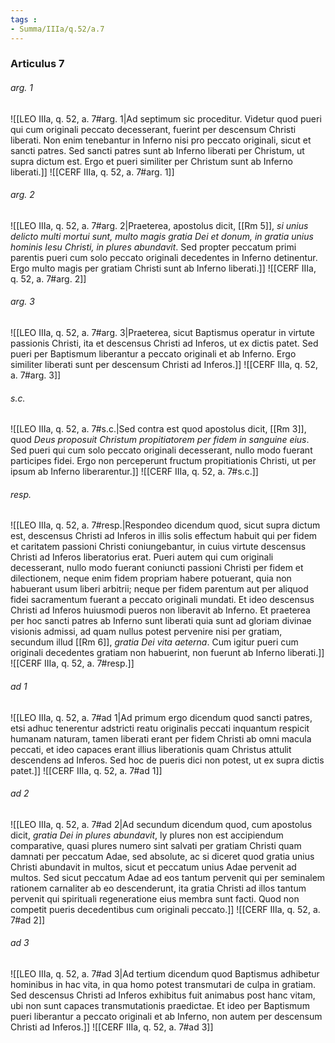 ```yaml
---
tags : 
- Summa/IIIa/q.52/a.7
---
```


### Articulus 7

###### arg. 1
![[LEO IIIa, q. 52, a. 7#arg. 1|Ad septimum sic proceditur. Videtur quod pueri qui cum originali peccato decesserant, fuerint per descensum Christi liberati. Non enim tenebantur in Inferno nisi pro peccato originali, sicut et sancti patres. Sed sancti patres sunt ab Inferno liberati per Christum, ut supra dictum est. Ergo et pueri similiter per Christum sunt ab Inferno liberati.]]
![[CERF IIIa, q. 52, a. 7#arg. 1]]

###### arg. 2
![[LEO IIIa, q. 52, a. 7#arg. 2|Praeterea, apostolus dicit, [[Rm 5]], *si unius delicto multi mortui sunt, multo magis gratia Dei et donum, in gratia unius hominis Iesu Christi, in plures abundavit*. Sed propter peccatum primi parentis pueri cum solo peccato originali decedentes in Inferno detinentur. Ergo multo magis per gratiam Christi sunt ab Inferno liberati.]]
![[CERF IIIa, q. 52, a. 7#arg. 2]]

###### arg. 3
![[LEO IIIa, q. 52, a. 7#arg. 3|Praeterea, sicut Baptismus operatur in virtute passionis Christi, ita et descensus Christi ad Inferos, ut ex dictis patet. Sed pueri per Baptismum liberantur a peccato originali et ab Inferno. Ergo similiter liberati sunt per descensum Christi ad Inferos.]]
![[CERF IIIa, q. 52, a. 7#arg. 3]]

###### s.c.
![[LEO IIIa, q. 52, a. 7#s.c.|Sed contra est quod apostolus dicit, [[Rm 3]], quod *Deus proposuit Christum propitiatorem per fidem in sanguine eius*. Sed pueri qui cum solo peccato originali decesserant, nullo modo fuerant participes fidei. Ergo non perceperunt fructum propitiationis Christi, ut per ipsum ab Inferno liberarentur.]]
![[CERF IIIa, q. 52, a. 7#s.c.]]

###### resp.
![[LEO IIIa, q. 52, a. 7#resp.|Respondeo dicendum quod, sicut supra dictum est, descensus Christi ad Inferos in illis solis effectum habuit qui per fidem et caritatem passioni Christi coniungebantur, in cuius virtute descensus Christi ad Inferos liberatorius erat. Pueri autem qui cum originali decesserant, nullo modo fuerant coniuncti passioni Christi per fidem et dilectionem, neque enim fidem propriam habere potuerant, quia non habuerant usum liberi arbitrii; neque per fidem parentum aut per aliquod fidei sacramentum fuerant a peccato originali mundati. Et ideo descensus Christi ad Inferos huiusmodi pueros non liberavit ab Inferno. Et praeterea per hoc sancti patres ab Inferno sunt liberati quia sunt ad gloriam divinae visionis admissi, ad quam nullus potest pervenire nisi per gratiam, secundum illud [[Rm 6]], *gratia Dei vita aeterna*. Cum igitur pueri cum originali decedentes gratiam non habuerint, non fuerunt ab Inferno liberati.]]
![[CERF IIIa, q. 52, a. 7#resp.]]

###### ad 1
![[LEO IIIa, q. 52, a. 7#ad 1|Ad primum ergo dicendum quod sancti patres, etsi adhuc tenerentur adstricti reatu originalis peccati inquantum respicit humanam naturam, tamen liberati erant per fidem Christi ab omni macula peccati, et ideo capaces erant illius liberationis quam Christus attulit descendens ad Inferos. Sed hoc de pueris dici non potest, ut ex supra dictis patet.]]
![[CERF IIIa, q. 52, a. 7#ad 1]]

###### ad 2
![[LEO IIIa, q. 52, a. 7#ad 2|Ad secundum dicendum quod, cum apostolus dicit, *gratia Dei in plures abundavit*, ly plures non est accipiendum comparative, quasi plures numero sint salvati per gratiam Christi quam damnati per peccatum Adae, sed absolute, ac si diceret quod gratia unius Christi abundavit in multos, sicut et peccatum unius Adae pervenit ad multos. Sed sicut peccatum Adae ad eos tantum pervenit qui per seminalem rationem carnaliter ab eo descenderunt, ita gratia Christi ad illos tantum pervenit qui spirituali regeneratione eius membra sunt facti. Quod non competit pueris decedentibus cum originali peccato.]]
![[CERF IIIa, q. 52, a. 7#ad 2]]

###### ad 3
![[LEO IIIa, q. 52, a. 7#ad 3|Ad tertium dicendum quod Baptismus adhibetur hominibus in hac vita, in qua homo potest transmutari de culpa in gratiam. Sed descensus Christi ad Inferos exhibitus fuit animabus post hanc vitam, ubi non sunt capaces transmutationis praedictae. Et ideo per Baptismum pueri liberantur a peccato originali et ab Inferno, non autem per descensum Christi ad Inferos.]]
![[CERF IIIa, q. 52, a. 7#ad 3]]


